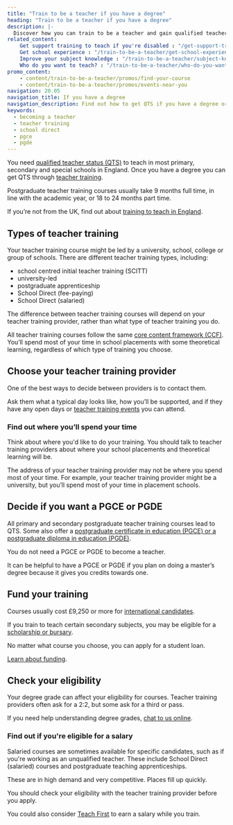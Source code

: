```yaml
---
title: "Train to be a teacher if you have a degree"
heading: "Train to be a teacher if you have a degree"
description: |-
  Discover how you can train to be a teacher and gain qualified teacher status (QTS) if you have a degree. Including school-led and university-led training.
related_content:
    Get support training to teach if you're disabled : "/get-support-training-to-teach-if-you-are-disabled"
    Get school experience : "/train-to-be-a-teacher/get-school-experience"
    Improve your subject knowledge : "/train-to-be-a-teacher/subject-knowledge-enhancement"
    Who do you want to teach? : "/train-to-be-a-teacher/who-do-you-want-to-teach"
promo_content:
    - content/train-to-be-a-teacher/promos/find-your-course
    - content/train-to-be-a-teacher/promos/events-near-you
navigation: 20.05
navigation_title: If you have a degree
navigation_description: Find out how to get QTS if you have a degree or you’re studying for one now. There are different options you can choose.
keywords:
  - becoming a teacher
  - teacher training
  - school direct
  - pgce
  - pgde
---
```


You need [qualified teacher status (QTS)](/what-is-qts) to teach in most primary, secondary and special schools in England. Once you have a degree you can get QTS through [teacher training](/train-to-be-a-teacher/initial-teacher-training). 

Postgraduate teacher training courses usually take 9 months full time, in line with the academic year, or 18 to 24 months part time. 

If you’re not from the UK, find out about [training to teach in England](/non-uk-teachers/train-to-teach-in-england-as-an-international-student).

## Types of teacher training

Your teacher training course might be led by a university, school, college or group of schools. There are different teacher training types, including:

* school centred initial teacher training (SCITT)
* university-led
* postgraduate apprenticeship
* School Direct (fee-paying)
* School Direct (salaried)

The difference between teacher training courses will depend on your teacher training provider, rather than what type of teacher training you do.

All teacher training courses follow the same [core content framework (CCF)](https://www.gov.uk/government/publications/initial-teacher-training-itt-core-content-framework). You’ll spend most of your time in school placements with some theoretical learning, regardless of which type of training you choose.

## Choose your teacher training provider 

One of the best ways to decide between providers is to contact them.

Ask them what a typical day looks like, how you’ll be supported, and if they have any open days or [teacher training events](/events) you can attend.

### Find out where you’ll spend your time

Think about where you'd like to do your training. You should talk to teacher training providers about where your school placements and theoretical learning will be.

The address of your teacher training provider may not be where you spend most of your time. For example, your teacher training provider might be a university, but you’ll spend most of your time in placement schools.

## Decide if you want a PGCE or PGDE

All primary and secondary postgraduate teacher training courses lead to QTS. Some also offer a [postgraduate certificate in education (PGCE) or a postgraduate diploma in education (PGDE)](/what-is-a-pgce).

You do not need a PGCE or PGDE to become a teacher. 

It can be helpful to have a PGCE or PGDE if you plan on doing a master’s degree because it gives you credits towards one. 

## Fund your training

Courses usually cost £9,250 or more for [international candidates](/non-uk-teachers). 

If you train to teach certain secondary subjects, you may be eligible for a [scholarship or bursary](/funding-your-training#bursaries-and-scholarships).

No matter what course you choose, you can apply for a student loan.

[Learn about funding](/funding-your-training).

## Check your eligibility 

Your degree grade can affect your eligibility for courses. Teacher training providers often ask for a 2:2, but some ask for a third or pass.

If you need help understanding degree grades, [chat to us online](/train-to-be-a-teacher/if-you-have-a-degree#talk-to-us). 

### Find out if you're eligible for a salary  

Salaried courses are sometimes available for specific candidates, such as if you're working as an unqualified teacher. These include School Direct (salaried) courses and postgraduate teaching apprenticeships.

These are in high demand and very competitive. Places fill up quickly. 

You should check your eligibility with the teacher training provider before you apply. 

You could also consider [Teach First](https://www.teachfirst.org.uk/) to earn a salary while you train.
